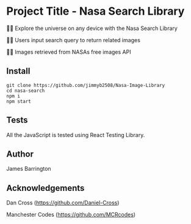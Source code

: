 # Project Title - Nasa Search Library

🧑‍🚀 Explore the universe on any device with the Nasa Search Library 

👨‍🚀 Users input search query to return related images

👩‍🚀 Images retrieved from NASAs free images API

## Install

```
git clone https://github.com/jimmyb2508/Nasa-Image-Library
cd nasa-search
npm i
npm start
```

## Tests

All the JavaScript is tested using React Testing Library.

## Author

James Barrington

## Acknowledgements 

Dan Cross (https://github.com/Daniel-Cross)

Manchester Codes (https://github.com/MCRcodes)





